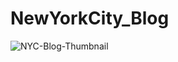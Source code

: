 # NewYorkCity_Blog

<img src='https://i.postimg.cc/bdKbrtm6/NYC-Blog-Thumbnail.png' border='0' alt='NYC-Blog-Thumbnail'/>
